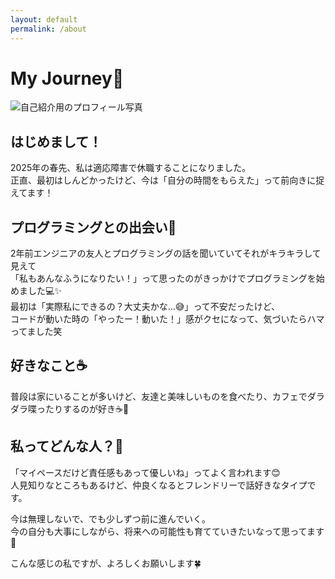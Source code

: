 ```yaml
---
layout: default
permalink: /about
---
```


<div id="about" class="page">
    <h1>My Journey🌱</h1>
    <img src="{{ '/assets/images/my_image.jpg' | relative_url }}" alt="自己紹介用のプロフィール写真" />
    <h2>はじめまして！</h2>
    <p>
        2025年の春先、私は適応障害で休職することになりました。<br>
        正直、最初はしんどかったけど、今は「自分の時間をもらえた」って前向きに捉えてます！
    </p>
    <h2>プログラミングとの出会い🌼</h2>
    <p>
        2年前エンジニアの友人とプログラミングの話を聞いていてそれがキラキラして見えて<br>
        「私もあんなふうになりたい！」って思ったのがきっかけでプログラミングを始めました💻✨<br>
        最初は「実際私にできるの？大丈夫かな…😅」って不安だったけど、<br>
        コードが動いた時の「やったー！動いた！」感がクセになって、気づいたらハマってました笑
    </p>
    <h2>好きなこと☕️</h2>
    <p>
        普段は家にいることが多いけど、友達と美味しいものを食べたり、カフェでダラダラ喋ったりするのが好き☕️🍰
    </p>
    <h2>私ってどんな人？🧩</h2>
    <p>
        「マイペースだけど責任感もあって優しいね」ってよく言われます😊<br>
        人見知りなところもあるけど、仲良くなるとフレンドリーで話好きなタイプです。
    </p>
    <p>
        今は無理しないで、でも少しずつ前に進んでいく。<br>
        今の自分も大事にしながら、将来への可能性も育てていきたいなって思ってます🌱
    </p>
    <p>   
     こんな感じの私ですが、よろしくお願いします🍀
    </p>
    
</div>
